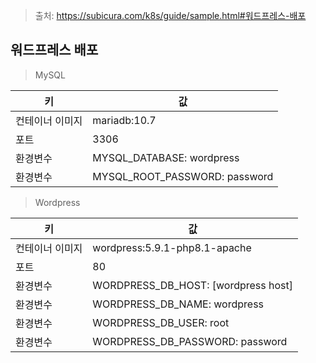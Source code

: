 > 출처: https://subicura.com/k8s/guide/sample.html#워드프레스-배포

## 워드프레스 배포

> MySQL

| 키            | 값                            |
|---------------|-------------------------------|
| 컨테이너 이미지 | mariadb:10.7                 |
| 포트           | 3306                         |
| 환경변수       | MYSQL_DATABASE: wordpress     |
| 환경변수       | MYSQL_ROOT_PASSWORD: password |

> Wordpress

| 키            | 값                                  |
|---------------|-------------------------------------|
| 컨테이너 이미지 | wordpress:5.9.1-php8.1-apache       |
| 포트           | 80                                  |
| 환경변수       | WORDPRESS_DB_HOST: [wordpress host] |
| 환경변수       | WORDPRESS_DB_NAME: wordpress        |
| 환경변수       | WORDPRESS_DB_USER: root             |
| 환경변수       | WORDPRESS_DB_PASSWORD: password     |